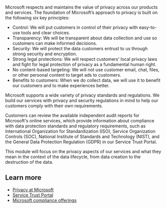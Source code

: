 Microsoft respects and maintains the value of privacy across our products and services. The foundation of Microsoft’s approach to privacy is built on the following six key principles:

- Control: We will put customers in control of their privacy with easy-to-use tools and clear choices.
- Transparency: We will be transparent about data collection and use so customers can make informed decisions.
- Security: We will protect the data customers entrust to us through strong security and encryption.
- Strong legal protections: We will respect customers’ local privacy laws and fight for legal protection of privacy as a fundamental human right.
- No content-based targeting: We will not use customer email, chat, files, or other personal content to target ads to customers.
- Benefits to customers: When we do collect data, we will use it to benefit our customers and to make experiences better.

Microsoft supports a wide variety of privacy standards and regulations. We build our services with privacy and security regulations in mind to help our customers comply with their own requirements.

Customers can review the available independent audit reports for Microsoft's online services, which provide information about compliance with data protection standards and regulatory requirements, such as International Organization for Standardization (ISO), Service Organization Controls (SOC), National Institute of Standards and Technology (NIST), and the General Data Protection Regulation (GDPR) in our Service Trust Portal.

This module will focus on the privacy aspects of our services and what they mean in the context of the data lifecycle, from data creation to the destruction of the data.

## Learn more

- [Privacy at Microsoft](https://privacy.microsoft.com/privacy?azure-portal=true)
- [Service Trust Portal](https://servicetrust.microsoft.com/?azure-portal=true)
- [Microsoft compliance offerings](/microsoft-365/compliance/offering-home?azure-portal=true)
